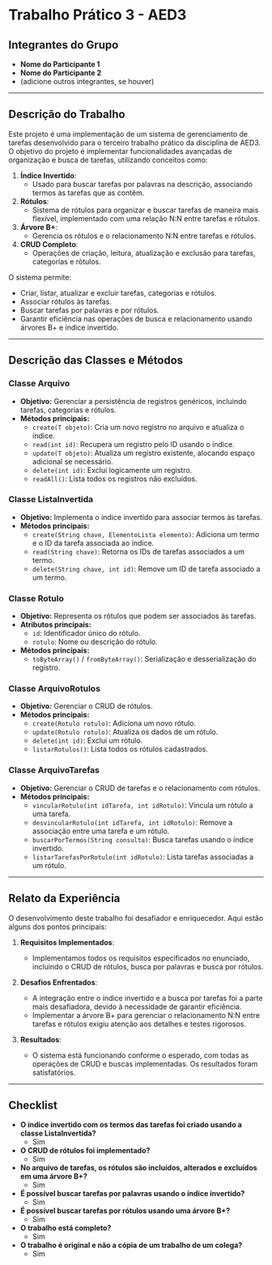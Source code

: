 # **Trabalho Prático 3 - AED3**

## **Integrantes do Grupo**
- **Nome do Participante 1**
- **Nome do Participante 2**
- (adicione outros integrantes, se houver)

---

## **Descrição do Trabalho**
Este projeto é uma implementação de um sistema de gerenciamento de tarefas desenvolvido para o terceiro trabalho prático da disciplina de AED3. O objetivo do projeto é implementar funcionalidades avançadas de organização e busca de tarefas, utilizando conceitos como:

1. **Índice Invertido**:
    - Usado para buscar tarefas por palavras na descrição, associando termos às tarefas que as contêm.
2. **Rótulos**:
    - Sistema de rótulos para organizar e buscar tarefas de maneira mais flexível, implementado com uma relação N:N entre tarefas e rótulos.
3. **Árvore B+**:
    - Gerencia os rótulos e o relacionamento N:N entre tarefas e rótulos.
4. **CRUD Completo**:
    - Operações de criação, leitura, atualização e exclusão para tarefas, categorias e rótulos.

O sistema permite:
- Criar, listar, atualizar e excluir tarefas, categorias e rótulos.
- Associar rótulos às tarefas.
- Buscar tarefas por palavras e por rótulos.
- Garantir eficiência nas operações de busca e relacionamento usando árvores B+ e índice invertido.

---

## **Descrição das Classes e Métodos**
### **Classe Arquivo**
- **Objetivo:** Gerenciar a persistência de registros genéricos, incluindo tarefas, categorias e rótulos.
- **Métodos principais:**
    - `create(T objeto)`: Cria um novo registro no arquivo e atualiza o índice.
    - `read(int id)`: Recupera um registro pelo ID usando o índice.
    - `update(T objeto)`: Atualiza um registro existente, alocando espaço adicional se necessário.
    - `delete(int id)`: Exclui logicamente um registro.
    - `readAll()`: Lista todos os registros não excluídos.

### **Classe ListaInvertida**
- **Objetivo:** Implementa o índice invertido para associar termos às tarefas.
- **Métodos principais:**
    - `create(String chave, ElementoLista elemento)`: Adiciona um termo e o ID da tarefa associada ao índice.
    - `read(String chave)`: Retorna os IDs de tarefas associados a um termo.
    - `delete(String chave, int id)`: Remove um ID de tarefa associado a um termo.

### **Classe Rotulo**
- **Objetivo:** Representa os rótulos que podem ser associados às tarefas.
- **Atributos principais:**
    - `id`: Identificador único do rótulo.
    - `rotulo`: Nome ou descrição do rótulo.
- **Métodos principais:**
    - `toByteArray()` / `fromByteArray()`: Serialização e desserialização do registro.

### **Classe ArquivoRotulos**
- **Objetivo:** Gerenciar o CRUD de rótulos.
- **Métodos principais:**
    - `create(Rotulo rotulo)`: Adiciona um novo rótulo.
    - `update(Rotulo rotulo)`: Atualiza os dados de um rótulo.
    - `delete(int id)`: Exclui um rótulo.
    - `listarRotulos()`: Lista todos os rótulos cadastrados.

### **Classe ArquivoTarefas**
- **Objetivo:** Gerenciar o CRUD de tarefas e o relacionamento com rótulos.
- **Métodos principais:**
    - `vincularRotulo(int idTarefa, int idRotulo)`: Vincula um rótulo a uma tarefa.
    - `desvincularRotulo(int idTarefa, int idRotulo)`: Remove a associação entre uma tarefa e um rótulo.
    - `buscarPorTermos(String consulta)`: Busca tarefas usando o índice invertido.
    - `listarTarefasPorRotulo(int idRotulo)`: Lista tarefas associadas a um rótulo.

---

## **Relato da Experiência**
O desenvolvimento deste trabalho foi desafiador e enriquecedor. Aqui estão alguns dos pontos principais:

1. **Requisitos Implementados**:
    - Implementamos todos os requisitos especificados no enunciado, incluindo o CRUD de rótulos, busca por palavras e busca por rótulos.

2. **Desafios Enfrentados**:
    - A integração entre o índice invertido e a busca por tarefas foi a parte mais desafiadora, devido à necessidade de garantir eficiência.
    - Implementar a árvore B+ para gerenciar o relacionamento N:N entre tarefas e rótulos exigiu atenção aos detalhes e testes rigorosos.

3. **Resultados**:
    - O sistema está funcionando conforme o esperado, com todas as operações de CRUD e buscas implementadas. Os resultados foram satisfatórios.

---

## **Checklist**
- **O índice invertido com os termos das tarefas foi criado usando a classe ListaInvertida?**
    - Sim
- **O CRUD de rótulos foi implementado?**
    - Sim
- **No arquivo de tarefas, os rótulos são incluídos, alterados e excluídos em uma árvore B+?**
    - Sim
- **É possível buscar tarefas por palavras usando o índice invertido?**
    - Sim
- **É possível buscar tarefas por rótulos usando uma árvore B+?**
    - Sim
- **O trabalho está completo?**
    - Sim
- **O trabalho é original e não a cópia de um trabalho de um colega?**
    - Sim
